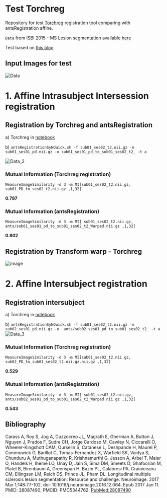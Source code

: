 # Test Torchreg 
Repository for test [Torchreg](https://github.com/codingfisch/torchreg) registration tool comparing with antsRegistration affine.

`Data` from ISBI 2015 - MS Lesion segmentation available [here](https://smart-stats-tools.org/lesion-challenge-2015)  

Test based on [this blog](https://codingfisch.github.io/2023/08/09/affine-registration-in-12-lines-of-code.html)


## Input Images for test
![Data](https://github.com/Nilser3/Test_Torchreg/assets/77469192/723f5d76-08e1-48fc-aa41-995c6ff40d72)

# 1. Affine Intrasubject Intersession registration
## Registration by Torchreg and antsRegistration
a) Torchreg in [notebook](https://github.com/Nilser3/Test_Torchreg/blob/main/code/torchreg_MRI.ipynb)

b) `antsRegistrationSyNQuick.sh -f sub01_ses02_t2.nii.gz -m sub01_ses01_pd.nii.gz -o sub01_ses01_pd_to_sub01_ses02_t2_ -t a`

![Data_2](https://github.com/Nilser3/Test_Torchreg/assets/77469192/5cbb6947-bdc1-4394-b4c9-cb8652e139a2)

### Mutual Information (Torchreg registration)
`MeasureImageSimilarity -d 3 -m MI[sub01_ses02_t2.nii.gz, sub01_PD_to_ses02_t2.nii.gz ,1,32]`

**0.797**
### Mutual Information (antsRegistration)
`MeasureImageSimilarity -d 3 -m MI[ sub01_ses02_t2.nii.gz, ants/sub01_ses01_pd_to_sub01_ses02_t2_Warped.nii.gz ,1,32]`

**0.802**
 
## Registration by Transform warp  - Torchreg 
![image](https://github.com/Nilser3/Test_Torchreg/assets/77469192/9b772b65-b919-43fc-981c-eda8ad6897ff)

# 2. Affine Intersubject registration
## Registration intersubject
a) Torchreg in [notebook](https://github.com/Nilser3/Test_Torchreg/blob/main/code/torchreg_MRI.ipynb)

b) `antsRegistrationSyNQuick.sh -f sub01_ses02_t2.nii.gz -m sub02_ses01_pd.nii.gz -o  ants/sub02_ses01_pd_to_sub01_ses02_t2_ -t a`
![Data_3](https://github.com/Nilser3/Test_Torchreg/assets/77469192/df8d49da-c275-431a-9cf7-d5c1ab9e2700)



### Mutual Information (Torchreg registration)
`MeasureImageSimilarity -d 3 -m MI[sub01_ses02_t2.nii.gz, sub02_PD_to_sub01_ses02_t2.nii.gz.nii.gz ,1,32]`

**0.529**
### Mutual Information (antsRegistration)
`MeasureImageSimilarity -d 3 -m MI[ sub01_ses02_t2.nii.gz, ants/sub02_ses01_pd_to_sub01_ses02_t2_Warped.nii.gz ,1,32]`

**0.543**


## Bibliography

Carass A, Roy S, Jog A, Cuzzocreo JL, Magrath E, Gherman A, Button J, Nguyen J, Prados F, Sudre CH, Jorge Cardoso M, Cawley N, Ciccarelli O, Wheeler-Kingshott CAM, Ourselin S, Catanese L, Deshpande H, Maurel P, Commowick O, Barillot C, Tomas-Fernandez X, Warfield SK, Vaidya S, Chunduru A, Muthuganapathy R, Krishnamurthi G, Jesson A, Arbel T, Maier O, Handels H, Iheme LO, Unay D, Jain S, Sima DM, Smeets D, Ghafoorian M, Platel B, Birenbaum A, Greenspan H, Bazin PL, Calabresi PA, Crainiceanu CM, Ellingsen LM, Reich DS, Prince JL, Pham DL. Longitudinal multiple sclerosis lesion segmentation: Resource and challenge. Neuroimage. 2017 Mar 1;148:77-102. doi: 10.1016/j.neuroimage.2016.12.064. Epub 2017 Jan 11. PMID: 28087490; PMCID: PMC5344762. [PubMed:28087490](https://pubmed.ncbi.nlm.nih.gov/28087490/)
